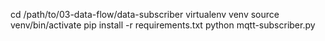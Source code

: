 cd /path/to/03-data-flow/data-subscriber
virtualenv venv
source venv/bin/activate
pip install -r requirements.txt
python mqtt-subscriber.py